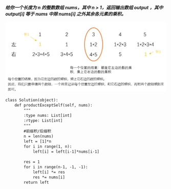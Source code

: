 ***给你一个长度为 n 的整数数组 nums，其中 n > 1，返回输出数组 output ，其中 output[i] 等于 nums 中除 nums[i] 之外其余各元素的乘积。***

![algo49](./images/algo49.jpg)

```
class Solution(object):
    def productExceptSelf(self, nums):
        """
        :type nums: List[int]
        :rtype: List[int]
        """
        #前缀积/后缀积
        n = len(nums)
        left = [1]*n
        for i in range(1, n):
            left[i] = left[i-1]*nums[i-1]

        res = 1
        for i in range(n-1, -1, -1):
            left[i] *= res
            res *= nums[i]
        return left
```